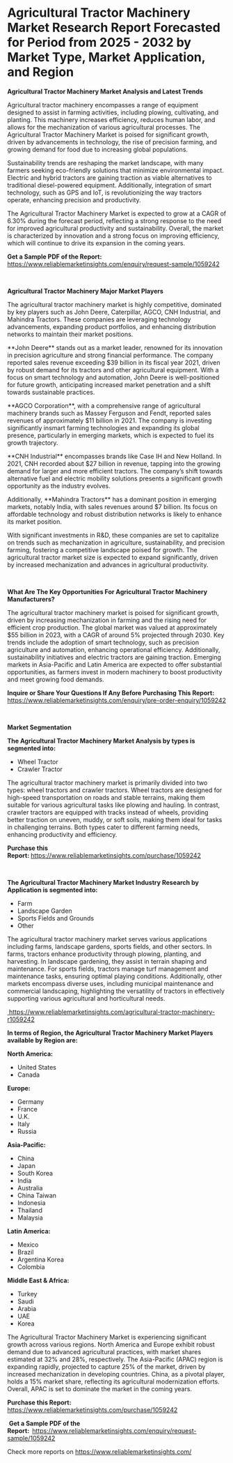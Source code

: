 <p><h1>Agricultural Tractor Machinery Market Research Report Forecasted for Period from 2025 -  2032 by Market Type, Market Application, and Region</h1></p><p><strong>Agricultural Tractor Machinery Market Analysis and Latest Trends</strong></p>
<p><p>Agricultural tractor machinery encompasses a range of equipment designed to assist in farming activities, including plowing, cultivating, and planting. This machinery increases efficiency, reduces human labor, and allows for the mechanization of various agricultural processes. The Agricultural Tractor Machinery Market is poised for significant growth, driven by advancements in technology, the rise of precision farming, and growing demand for food due to increasing global populations.</p><p>Sustainability trends are reshaping the market landscape, with many farmers seeking eco-friendly solutions that minimize environmental impact. Electric and hybrid tractors are gaining traction as viable alternatives to traditional diesel-powered equipment. Additionally, integration of smart technology, such as GPS and IoT, is revolutionizing the way tractors operate, enhancing precision and productivity. </p><p>The Agricultural Tractor Machinery Market is expected to grow at a CAGR of 6.30% during the forecast period, reflecting a strong response to the need for improved agricultural productivity and sustainability. Overall, the market is characterized by innovation and a strong focus on improving efficiency, which will continue to drive its expansion in the coming years.</p></p>
<p><strong>Get a Sample PDF of the Report:&nbsp;</strong> <a href="https://www.reliablemarketinsights.com/enquiry/request-sample/1059242?utm_campaign=2210&utm_medium=2&utm_source=Github&utm_content=ia&utm_term=08042025&utm_id=agricultural-tractor-machinery">https://www.reliablemarketinsights.com/enquiry/request-sample/1059242</a></p>
<p>&nbsp;</p>
<p><strong>Agricultural Tractor Machinery Major Market Players</strong></p>
<p><p>The agricultural tractor machinery market is highly competitive, dominated by key players such as John Deere, Caterpillar, AGCO, CNH Industrial, and Mahindra Tractors. These companies are leveraging technology advancements, expanding product portfolios, and enhancing distribution networks to maintain their market positions.</p><p>**John Deere** stands out as a market leader, renowned for its innovation in precision agriculture and strong financial performance. The company reported sales revenue exceeding $39 billion in its fiscal year 2021, driven by robust demand for its tractors and other agricultural equipment. With a focus on smart technology and automation, John Deere is well-positioned for future growth, anticipating increased market penetration and a shift towards sustainable practices.</p><p>**AGCO Corporation**, with a comprehensive range of agricultural machinery brands such as Massey Ferguson and Fendt, reported sales revenues of approximately $11 billion in 2021. The company is investing significantly insmart farming technologies and expanding its global presence, particularly in emerging markets, which is expected to fuel its growth trajectory.</p><p>**CNH Industrial** encompasses brands like Case IH and New Holland. In 2021, CNH recorded about $27 billion in revenue, tapping into the growing demand for larger and more efficient tractors. The company’s shift towards alternative fuel and electric mobility solutions presents a significant growth opportunity as the industry evolves.</p><p>Additionally, **Mahindra Tractors** has a dominant position in emerging markets, notably India, with sales revenues around $7 billion. Its focus on affordable technology and robust distribution networks is likely to enhance its market position.</p><p>With significant investments in R&D, these companies are set to capitalize on trends such as mechanization in agriculture, sustainability, and precision farming, fostering a competitive landscape poised for growth. The agricultural tractor market size is expected to expand significantly, driven by increased mechanization and advances in agricultural productivity.</p></p>
<p>&nbsp;</p>
<p><strong>What Are The Key Opportunities For Agricultural Tractor Machinery Manufacturers?</strong></p>
<p><p>The agricultural tractor machinery market is poised for significant growth, driven by increasing mechanization in farming and the rising need for efficient crop production. The global market was valued at approximately $55 billion in 2023, with a CAGR of around 5% projected through 2030. Key trends include the adoption of smart technology, such as precision agriculture and automation, enhancing operational efficiency. Additionally, sustainability initiatives and electric tractors are gaining traction. Emerging markets in Asia-Pacific and Latin America are expected to offer substantial opportunities, as farmers invest in modern machinery to boost productivity and meet growing food demands.</p></p>
<p><strong>Inquire or Share Your Questions If Any Before Purchasing This Report:</strong> <a href="https://www.reliablemarketinsights.com/enquiry/pre-order-enquiry/1059242?utm_campaign=2210&utm_medium=2&utm_source=Github&utm_content=ia&utm_term=08042025&utm_id=agricultural-tractor-machinery">https://www.reliablemarketinsights.com/enquiry/pre-order-enquiry/1059242</a></p>
<p>&nbsp;</p>
<p><strong>Market Segmentation</strong></p>
<p><strong>The Agricultural Tractor Machinery Market Analysis by types is segmented into:</strong></p>
<p><ul><li>Wheel Tractor</li><li>Crawler Tractor</li></ul></p>
<p><p>The agricultural tractor machinery market is primarily divided into two types: wheel tractors and crawler tractors. Wheel tractors are designed for high-speed transportation on roads and stable terrains, making them suitable for various agricultural tasks like plowing and hauling. In contrast, crawler tractors are equipped with tracks instead of wheels, providing better traction on uneven, muddy, or soft soils, making them ideal for tasks in challenging terrains. Both types cater to different farming needs, enhancing productivity and efficiency.</p></p>
<p><strong>Purchase this Report:&nbsp;</strong><a href="https://www.reliablemarketinsights.com/purchase/1059242?utm_campaign=2210&utm_medium=2&utm_source=Github&utm_content=ia&utm_term=08042025&utm_id=agricultural-tractor-machinery">https://www.reliablemarketinsights.com/purchase/1059242</a></p>
<p>&nbsp;</p>
<p><strong>The Agricultural Tractor Machinery Market Industry Research by Application is segmented into:</strong></p>
<p><ul><li>Farm</li><li>Landscape Garden</li><li>Sports Fields and Grounds</li><li>Other</li></ul></p>
<p><p>The agricultural tractor machinery market serves various applications including farms, landscape gardens, sports fields, and other sectors. In farms, tractors enhance productivity through plowing, planting, and harvesting. In landscape gardening, they assist in terrain shaping and maintenance. For sports fields, tractors manage turf management and maintenance tasks, ensuring optimal playing conditions. Additionally, other markets encompass diverse uses, including municipal maintenance and commercial landscaping, highlighting the versatility of tractors in effectively supporting various agricultural and horticultural needs.</p></p>
<p><a href="https://www.reliablemarketinsights.com/agricultural-tractor-machinery-r1059242?utm_campaign=2210&utm_medium=2&utm_source=Github&utm_content=ia&utm_term=08042025&utm_id=agricultural-tractor-machinery">&nbsp;https://www.reliablemarketinsights.com/agricultural-tractor-machinery-r1059242</a></p>
<p><strong>In terms of Region, the Agricultural Tractor Machinery Market Players available by Region are:</strong></p>
<p>
    <p> <strong> North America: </strong>
        <ul>
            <li>United States</li>
            <li>Canada</li>
        </ul>
        </p> 
    <p> <strong> Europe: </strong>
        <ul>
            <li>Germany</li>
            <li>France</li>
            <li>U.K.</li>
            <li>Italy</li>
            <li>Russia</li>
        </ul>
        </p> 
    <p> <strong> Asia-Pacific: </strong>
        <ul>
            <li>China</li>
            <li>Japan</li>
            <li>South Korea</li>
            <li>India</li>
            <li>Australia</li>
            <li>China Taiwan</li>
            <li>Indonesia</li>
            <li>Thailand</li>
            <li>Malaysia</li>
        </ul>
        </p> 
    <p> <strong> Latin America: </strong>
        <ul>
            <li>Mexico</li>
            <li>Brazil</li>
            <li>Argentina Korea</li>
            <li>Colombia</li>
        </ul>
        </p> 
    <p> <strong> Middle East & Africa: </strong>
        <ul>
            <li>Turkey</li>
            <li>Saudi</li>
            <li>Arabia</li>
            <li>UAE</li>
            <li>Korea</li>
        </ul>
    </p>
    </p>
<p><p>The Agricultural Tractor Machinery Market is experiencing significant growth across various regions. North America and Europe exhibit robust demand due to advanced agricultural practices, with market shares estimated at 32% and 28%, respectively. The Asia-Pacific (APAC) region is expanding rapidly, projected to capture 25% of the market, driven by increased mechanization in developing countries. China, as a pivotal player, holds a 15% market share, reflecting its agricultural modernization efforts. Overall, APAC is set to dominate the market in the coming years.</p></p>
<p><strong>Purchase this Report: </strong><a href="https://www.reliablemarketinsights.com/purchase/1059242?utm_campaign=2210&utm_medium=2&utm_source=Github&utm_content=ia&utm_term=08042025&utm_id=agricultural-tractor-machinery">https://www.reliablemarketinsights.com/purchase/1059242</a></p>
<p>&nbsp;<strong>Get a Sample PDF of the Report:&nbsp;&nbsp;</strong><a href="https://www.reliablemarketinsights.com/enquiry/request-sample/1059242?utm_campaign=2210&utm_medium=2&utm_source=Github&utm_content=ia&utm_term=08042025&utm_id=agricultural-tractor-machinery">https://www.reliablemarketinsights.com/enquiry/request-sample/1059242</a></p>
<p><strong></strong></p>
<p>Check more reports on <a href="https://www.reliablemarketinsights.com/?utm_campaign=2210&utm_medium=2&utm_source=Github&utm_content=ia&utm_term=08042025&utm_id=agricultural-tractor-machinery">https://www.reliablemarketinsights.com/</a></p>